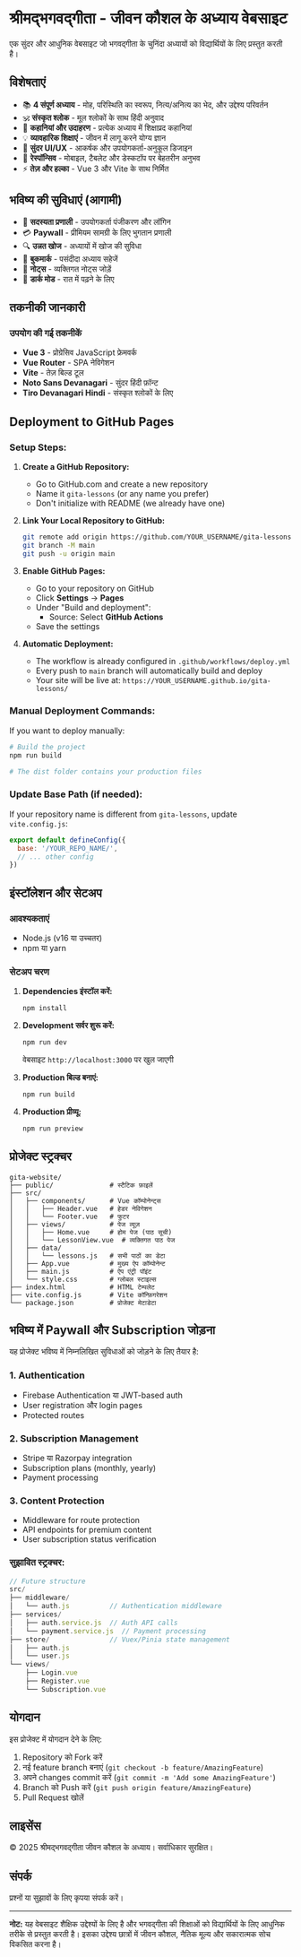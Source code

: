 # श्रीमद्भगवद्गीता - जीवन कौशल के अध्याय वेबसाइट

एक सुंदर और आधुनिक वेबसाइट जो भगवद्गीता के चुनिंदा अध्यायों को विद्यार्थियों के लिए प्रस्तुत करती है।

## विशेषताएं

- 📚 **4 संपूर्ण अध्याय** - मोह, परिस्थिति का स्वरूप, नित्य/अनित्य का भेद, और उद्देश्य परिवर्तन
- 🕉️ **संस्कृत श्लोक** - मूल श्लोकों के साथ हिंदी अनुवाद
- 📖 **कहानियां और उदाहरण** - प्रत्येक अध्याय में शिक्षाप्रद कहानियां
- 💡 **व्यावहारिक शिक्षाएं** - जीवन में लागू करने योग्य ज्ञान
- 🎨 **सुंदर UI/UX** - आकर्षक और उपयोगकर्ता-अनुकूल डिजाइन
- 📱 **रेस्पॉन्सिव** - मोबाइल, टैबलेट और डेस्कटॉप पर बेहतरीन अनुभव
- ⚡ **तेज़ और हल्का** - Vue 3 और Vite के साथ निर्मित

## भविष्य की सुविधाएं (आगामी)

- 🔐 **सदस्यता प्रणाली** - उपयोगकर्ता पंजीकरण और लॉगिन
- 💳 **Paywall** - प्रीमियम सामग्री के लिए भुगतान प्रणाली
- 🔍 **उन्नत खोज** - अध्यायों में खोज की सुविधा
- 🔖 **बुकमार्क** - पसंदीदा अध्याय सहेजें
- 📝 **नोट्स** - व्यक्तिगत नोट्स जोड़ें
- 🌙 **डार्क मोड** - रात में पढ़ने के लिए

## तकनीकी जानकारी

### उपयोग की गई तकनीकें

- **Vue 3** - प्रोग्रेसिव JavaScript फ्रेमवर्क
- **Vue Router** - SPA नेविगेशन
- **Vite** - तेज़ बिल्ड टूल
- **Noto Sans Devanagari** - सुंदर हिंदी फ़ॉन्ट
- **Tiro Devanagari Hindi** - संस्कृत श्लोकों के लिए

## Deployment to GitHub Pages

### Setup Steps:

1. **Create a GitHub Repository:**
   - Go to GitHub.com and create a new repository
   - Name it `gita-lessons` (or any name you prefer)
   - Don't initialize with README (we already have one)

2. **Link Your Local Repository to GitHub:**
   ```bash
   git remote add origin https://github.com/YOUR_USERNAME/gita-lessons.git
   git branch -M main
   git push -u origin main
   ```

3. **Enable GitHub Pages:**
   - Go to your repository on GitHub
   - Click **Settings** → **Pages**
   - Under "Build and deployment":
     - Source: Select **GitHub Actions**
   - Save the settings

4. **Automatic Deployment:**
   - The workflow is already configured in `.github/workflows/deploy.yml`
   - Every push to `main` branch will automatically build and deploy
   - Your site will be live at: `https://YOUR_USERNAME.github.io/gita-lessons/`

### Manual Deployment Commands:

If you want to deploy manually:

```bash
# Build the project
npm run build

# The dist folder contains your production files
```

### Update Base Path (if needed):

If your repository name is different from `gita-lessons`, update `vite.config.js`:

```javascript
export default defineConfig({
  base: '/YOUR_REPO_NAME/',
  // ... other config
})
```

## इंस्टॉलेशन और सेटअप

### आवश्यकताएं

- Node.js (v16 या उच्चतर)
- npm या yarn

### सेटअप चरण

1. **Dependencies इंस्टॉल करें:**
   ```bash
   npm install
   ```

2. **Development सर्वर शुरू करें:**
   ```bash
   npm run dev
   ```
   
   वेबसाइट `http://localhost:3000` पर खुल जाएगी

3. **Production बिल्ड बनाएं:**
   ```bash
   npm run build
   ```

4. **Production प्रीव्यू:**
   ```bash
   npm run preview
   ```

## प्रोजेक्ट स्ट्रक्चर

```
gita-website/
├── public/              # स्टैटिक फ़ाइलें
├── src/
│   ├── components/      # Vue कॉम्पोनेन्ट्स
│   │   ├── Header.vue   # हेडर नेविगेशन
│   │   └── Footer.vue   # फुटर
│   ├── views/           # पेज व्यूज़
│   │   ├── Home.vue     # होम पेज (पाठ सूची)
│   │   └── LessonView.vue  # व्यक्तिगत पाठ पेज
│   ├── data/
│   │   └── lessons.js   # सभी पाठों का डेटा
│   ├── App.vue          # मुख्य ऐप कॉम्पोनेन्ट
│   ├── main.js          # ऐप एंट्री पॉइंट
│   └── style.css        # ग्लोबल स्टाइल्स
├── index.html           # HTML टेम्पलेट
├── vite.config.js       # Vite कॉन्फ़िगरेशन
└── package.json         # प्रोजेक्ट मेटाडेटा

```

## भविष्य में Paywall और Subscription जोड़ना

यह प्रोजेक्ट भविष्य में निम्नलिखित सुविधाओं को जोड़ने के लिए तैयार है:

### 1. Authentication
- Firebase Authentication या JWT-based auth
- User registration और login pages
- Protected routes

### 2. Subscription Management
- Stripe या Razorpay integration
- Subscription plans (monthly, yearly)
- Payment processing

### 3. Content Protection
- Middleware for route protection
- API endpoints for premium content
- User subscription status verification

### सुझावित स्ट्रक्चर:
```javascript
// Future structure
src/
├── middleware/
│   └── auth.js          // Authentication middleware
├── services/
│   ├── auth.service.js  // Auth API calls
│   └── payment.service.js  // Payment processing
├── store/               // Vuex/Pinia state management
│   ├── auth.js
│   └── user.js
└── views/
    ├── Login.vue
    ├── Register.vue
    └── Subscription.vue
```

## योगदान

इस प्रोजेक्ट में योगदान देने के लिए:

1. Repository को Fork करें
2. नई feature branch बनाएं (`git checkout -b feature/AmazingFeature`)
3. अपने changes commit करें (`git commit -m 'Add some AmazingFeature'`)
4. Branch को Push करें (`git push origin feature/AmazingFeature`)
5. Pull Request खोलें

## लाइसेंस

© 2025 श्रीमद्भगवद्गीता जीवन कौशल के अध्याय। सर्वाधिकार सुरक्षित।

## संपर्क

प्रश्नों या सुझावों के लिए कृपया संपर्क करें।

---

**नोट:** यह वेबसाइट शैक्षिक उद्देश्यों के लिए है और भगवद्गीता की शिक्षाओं को विद्यार्थियों के लिए आधुनिक तरीके से प्रस्तुत करती है। इसका उद्देश्य छात्रों में जीवन कौशल, नैतिक मूल्य और सकारात्मक सोच विकसित करना है।
